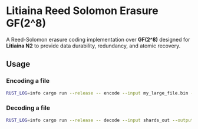 # Litiaina Reed Solomon Erasure GF(2^8)

A Reed-Solomon erasure coding implementation over **GF(2^8)** designed for **Litiaina N2** to provide data durability, redundancy, and atomic recovery.

## Usage

### Encoding a file

```bash
RUST_LOG=info cargo run --release -- encode --input my_large_file.bin --output shards_out --data-shards 10 --parity-shards 4
```

### Decoding a file

```bash
RUST_LOG=info cargo run --release -- decode --input shards_out --output recovered_file.bin
```
